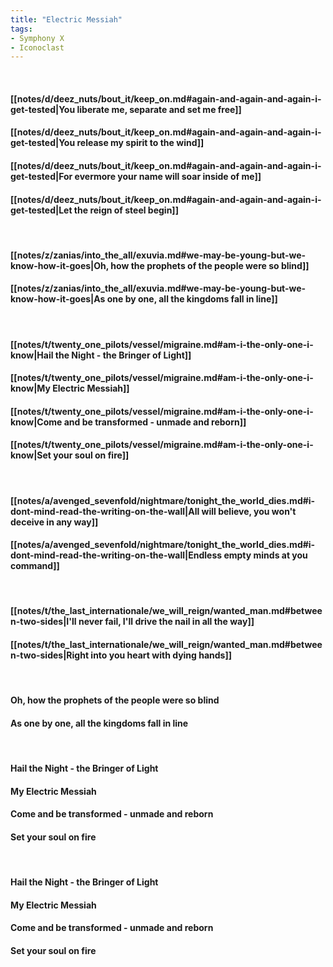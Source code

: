 ```yaml
---
title: "Electric Messiah"
tags:
- Symphony X
- Iconoclast
---
```

&nbsp;
#### [[notes/d/deez_nuts/bout_it/keep_on.md#again-and-again-and-again-i-get-tested|You liberate me, separate and set me free]]
#### [[notes/d/deez_nuts/bout_it/keep_on.md#again-and-again-and-again-i-get-tested|You release my spirit to the wind]]
#### [[notes/d/deez_nuts/bout_it/keep_on.md#again-and-again-and-again-i-get-tested|For evermore your name will soar inside of me]]
#### [[notes/d/deez_nuts/bout_it/keep_on.md#again-and-again-and-again-i-get-tested|Let the reign of steel begin]]
&nbsp;
#### [[notes/z/zanias/into_the_all/exuvia.md#we-may-be-young-but-we-know-how-it-goes|Oh, how the prophets of the people were so blind]]
#### [[notes/z/zanias/into_the_all/exuvia.md#we-may-be-young-but-we-know-how-it-goes|As one by one, all the kingdoms fall in line]]
&nbsp;
#### [[notes/t/twenty_one_pilots/vessel/migraine.md#am-i-the-only-one-i-know|Hail the Night - the Bringer of Light]]
#### [[notes/t/twenty_one_pilots/vessel/migraine.md#am-i-the-only-one-i-know|My Electric Messiah]]
#### [[notes/t/twenty_one_pilots/vessel/migraine.md#am-i-the-only-one-i-know|Come and be transformed - unmade and reborn]]
#### [[notes/t/twenty_one_pilots/vessel/migraine.md#am-i-the-only-one-i-know|Set your soul on fire]]
&nbsp;
#### [[notes/a/avenged_sevenfold/nightmare/tonight_the_world_dies.md#i-dont-mind-read-the-writing-on-the-wall|All will believe, you won't deceive in any way]]
#### [[notes/a/avenged_sevenfold/nightmare/tonight_the_world_dies.md#i-dont-mind-read-the-writing-on-the-wall|Endless empty minds at you command]]
&nbsp;
#### [[notes/t/the_last_internationale/we_will_reign/wanted_man.md#between-two-sides|I'll never fail, I'll drive the nail in all the way]]
#### [[notes/t/the_last_internationale/we_will_reign/wanted_man.md#between-two-sides|Right into you heart with dying hands]]
&nbsp;
#### Oh, how the prophets of the people were so blind
#### As one by one, all the kingdoms fall in line
&nbsp;
#### Hail the Night - the Bringer of Light
#### My Electric Messiah
#### Come and be transformed - unmade and reborn
#### Set your soul on fire
&nbsp;
#### Hail the Night - the Bringer of Light
#### My Electric Messiah
#### Come and be transformed - unmade and reborn
#### Set your soul on fire
